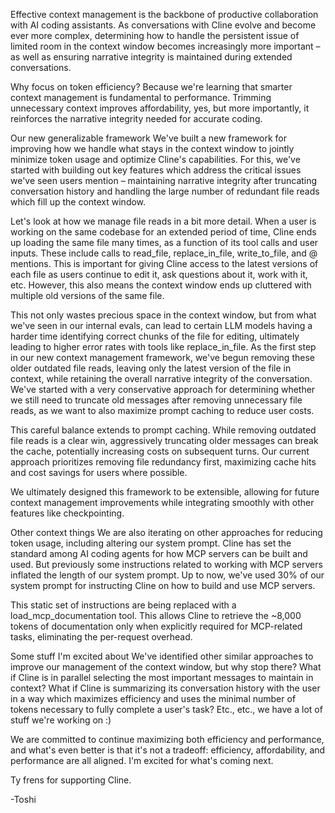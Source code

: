 Effective context management is the backbone of productive collaboration with AI coding assistants. As conversations with Cline evolve and become ever more complex, determining how to handle the persistent issue of limited room in the context window becomes increasingly more important – as well as ensuring narrative integrity is maintained during extended conversations.

Why focus on token efficiency? Because we're learning that smarter context management is fundamental to performance. Trimming unnecessary context improves affordability, yes, but more importantly, it reinforces the narrative integrity needed for accurate coding.

Our new generalizable framework
We've built a new framework for improving how we handle what stays in the context window to jointly minimize token usage and optimize Cline's capabilities. For this, we've started with building out key features which address the critical issues we've seen users mention – maintaining narrative integrity after truncating conversation history and handling the large number of redundant file reads which fill up the context window.

Let's look at how we manage file reads in a bit more detail. When a user is working on the same codebase for an extended period of time, Cline ends up loading the same file many times, as a function of its tool calls and user inputs. These include calls to read_file, replace_in_file, write_to_file, and @ mentions. This is important for giving Cline access to the latest versions of each file as users continue to edit it, ask questions about it, work with it, etc. However, this also means the context window ends up cluttered with multiple old versions of the same file.


This not only wastes precious space in the context window, but from what we've seen in our internal evals, can lead to certain LLM models having a harder time identifying correct chunks of the file for editing, ultimately leading to higher error rates with tools like replace_in_file. As the first step in our new context management framework, we've begun removing these older outdated file reads, leaving only the latest version of the file in context, while retaining the overall narrative integrity of the conversation. We've started with a very conservative approach for determining whether we still need to truncate old messages after removing unnecessary file reads, as we want to also maximize prompt caching to reduce user costs.

This careful balance extends to prompt caching. While removing outdated file reads is a clear win, aggressively truncating older messages can break the cache, potentially increasing costs on subsequent turns. Our current approach prioritizes removing file redundancy first, maximizing cache hits and cost savings for users where possible.

We ultimately designed this framework to be extensible, allowing for future context management improvements while integrating smoothly with other features like checkpointing.

Other context things
We are also iterating on other approaches for reducing token usage, including altering our system prompt. Cline has set the standard among AI coding agents for how MCP servers can be built and used. But previously some instructions related to working with MCP servers inflated the length of our system prompt. Up to now, we've used 30% of our system prompt for instructing Cline on how to build and use MCP servers.

This static set of instructions are being replaced with a load_mcp_documentation tool. This allows Cline to retrieve the ~8,000 tokens of documentation only when explicitly required for MCP-related tasks, eliminating the per-request overhead.

Some stuff I'm excited about
We've identified other similar approaches to improve our management of the context window, but why stop there? What if Cline is in parallel selecting the most important messages to maintain in context? What if Cline is summarizing its conversation history with the user in a way which maximizes efficiency and uses the minimal number of tokens necessary to fully complete a user's task? Etc., etc., we have a lot of stuff we're working on :)

We are committed to continue maximizing both efficiency and performance, and what's even better is that it's not a tradeoff: efficiency, affordability, and performance are all aligned. I'm excited for what's coming next.

Ty frens for supporting Cline.

-Toshi